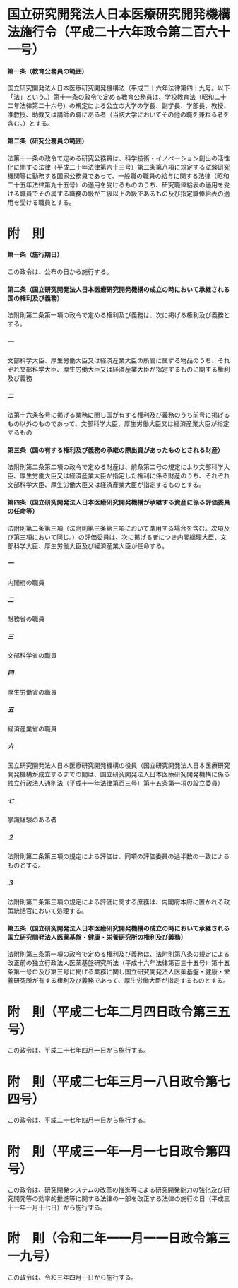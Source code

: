 # 国立研究開発法人日本医療研究開発機構法施行令（平成二十六年政令第二百六十一号）
#### 第一条（教育公務員の範囲）
国立研究開発法人日本医療研究開発機構法（平成二十六年法律第四十九号。以下「法」という。）第十一条の政令で定める教育公務員は、学校教育法（昭和二十二年法律第二十六号）の規定による公立の大学の学長、副学長、学部長、教授、准教授、助教又は講師の職にある者（当該大学においてその他の職を兼ねる者を含む。）とする。
#### 第二条（研究公務員の範囲）
法第十一条の政令で定める研究公務員は、科学技術・イノベーション創出の活性化に関する法律（平成二十年法律第六十三号）第二条第八項に規定する試験研究機関等に勤務する国家公務員であって、一般職の職員の給与に関する法律（昭和二十五年法律第九十五号）の適用を受けるもののうち、研究職俸給表の適用を受ける職員でその属する職務の級が三級以上の級であるもの及び指定職俸給表の適用を受ける職員とする。
# 附　則
#### 第一条（施行期日）
この政令は、公布の日から施行する。
#### 第二条（国立研究開発法人日本医療研究開発機構の成立の時において承継される国の権利及び義務）
法附則第二条第一項の政令で定める権利及び義務は、次に掲げる権利及び義務とする。
##### 一
文部科学大臣、厚生労働大臣又は経済産業大臣の所管に属する物品のうち、それぞれ文部科学大臣、厚生労働大臣又は経済産業大臣が指定するものに関する権利及び義務
##### 二
法第十六条各号に掲げる業務に関し国が有する権利及び義務のうち前号に掲げるもの以外のものであって、文部科学大臣、厚生労働大臣又は経済産業大臣が指定するもの
#### 第三条（国の有する権利及び義務の承継の際出資があったものとされる財産）
法附則第二条第二項の政令で定める財産は、前条第二号の規定により文部科学大臣、厚生労働大臣又は経済産業大臣が指定した権利に係る財産のうち、それぞれ文部科学大臣、厚生労働大臣又は経済産業大臣が指定するものとする。
#### 第四条（国立研究開発法人日本医療研究開発機構が承継する資産に係る評価委員の任命等）
法附則第二条第三項（法附則第三条第三項において準用する場合を含む。次項及び第三項において同じ。）の評価委員は、次に掲げる者につき内閣総理大臣、文部科学大臣、厚生労働大臣及び経済産業大臣が任命する。
##### 一
内閣府の職員
##### 二
財務省の職員
##### 三
文部科学省の職員
##### 四
厚生労働省の職員
##### 五
経済産業省の職員
##### 六
国立研究開発法人日本医療研究開発機構の役員（国立研究開発法人日本医療研究開発機構が成立するまでの間は、国立研究開発法人日本医療研究開発機構に係る独立行政法人通則法（平成十一年法律第百三号）第十五条第一項の設立委員）
##### 七
学識経験のある者
##### ２
法附則第二条第三項の規定による評価は、同項の評価委員の過半数の一致によるものとする。
##### ３
法附則第二条第三項の規定による評価に関する庶務は、内閣府本府に置かれる政策統括官において処理する。
#### 第五条（国立研究開発法人日本医療研究開発機構の成立の時において承継される国立研究開発法人医薬基盤・健康・栄養研究所の権利及び義務）
法附則第三条第一項の政令で定める権利及び義務は、法附則第八条の規定による改正前の独立行政法人医薬基盤研究所法（平成十六年法律第百三十五号）第十五条第一号ロ及び第三号に掲げる業務に関し国立研究開発法人医薬基盤・健康・栄養研究所が有する権利及び義務であって、厚生労働大臣が指定するものとする。
# 附　則（平成二七年二月四日政令第三五号）
この政令は、平成二十七年四月一日から施行する。
# 附　則（平成二七年三月一八日政令第七四号）
この政令は、平成二十七年四月一日から施行する。
# 附　則（平成三一年一月一七日政令第四号）
この政令は、研究開発システムの改革の推進等による研究開発能力の強化及び研究開発等の効率的推進等に関する法律の一部を改正する法律の施行の日（平成三十一年一月十七日）から施行する。
# 附　則（令和二年一一月一一日政令第三一九号）
この政令は、令和三年四月一日から施行する。
